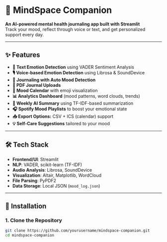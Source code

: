 # 🧠 MindSpace Companion

**An AI-powered mental health journaling app built with Streamlit**  
Track your mood, reflect through voice or text, and get personalized support every day.

---

## ✨ Features

- **💬 Text Emotion Detection** using VADER Sentiment Analysis
- **🎙️ Voice-based Emotion Detection** using Librosa & SoundDevice
- **📖 Journaling with Auto Mood Detection**
- **📄 PDF Journal Uploads**
- **📅 Mood Calendar** with emoji visualization
- **📊 Analytics Dashboard** (mood patterns, word clouds, trends)
- **📝 Weekly AI Summary** using TF-IDF-based summarization
- **🎧 Spotify Mood Playlists** to boost your emotional state
- **📥 Export Options:** CSV + ICS (calendar) support
- **💡 Self-Care Suggestions** tailored to your mood

---

## 🛠️ Tech Stack

- **Frontend/UI**: Streamlit
- **NLP**: VADER, scikit-learn (TF-IDF)
- **Audio Analysis**: Librosa, SoundDevice
- **Visualization**: Altair, Matplotlib, WordCloud
- **File Parsing**: PyPDF2
- **Data Storage**: Local JSON (`mood_log.json`)

---

## 🚀 Installation

### 1. Clone the Repository
```bash
git clone https://github.com/yourusername/mindspace-companion.git
cd mindspace-companion
